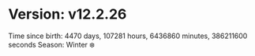 # Version: v12.2.26
Time since birth: 4470 days, 107281 hours, 6436860 minutes, 386211600 seconds
Season: Winter ❄️
